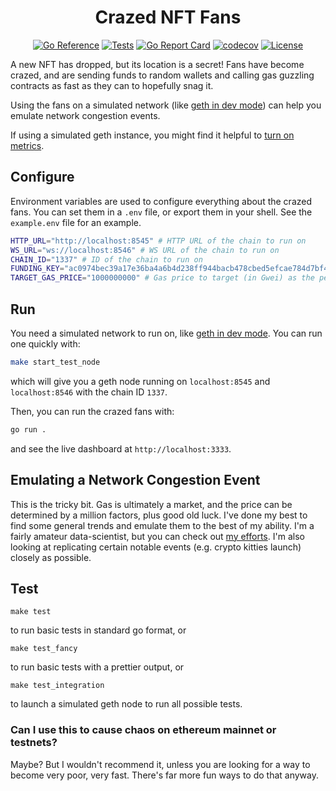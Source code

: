 <div align="center">

# Crazed NFT Fans

[![Go Reference](https://pkg.go.dev/badge/github.com/kalverra/crazed-nft-fans.svg)](https://pkg.go.dev/github.com/kalverra/crazed-nft-fans)
[![Tests](https://github.com/kalverra/crazed-nft-fans/actions/workflows/integration-test.yaml/badge.svg)](https://github.com/kalverra/crazed-nft-fans/actions/workflows/integration-test.yaml)
[![Go Report Card](https://goreportcard.com/badge/github.com/kalverra/crazed-nft-fans)](https://goreportcard.com/report/github.com/kalverra/crazed-nft-fans)
[![codecov](https://codecov.io/gh/kalverra/crazed-nft-fans/branch/main/graph/badge.svg)](https://codecov.io/gh/kalverra/crazed-nft-fans)
[![License](http://img.shields.io/badge/license-MIT-blue.svg)](https://raw.githubusercontent.com/kalverra/crazed-nft-fans/main/LICENSE)

</div>

A new NFT has dropped, but its location is a secret! Fans have become crazed, and are sending funds to random wallets and calling gas guzzling contracts as fast as they can to hopefully snag it.

Using the fans on a simulated network (like [geth in dev mode](https://geth.ethereum.org/docs/getting-started/dev-mode)) can help you emulate network congestion events.

If using a simulated geth instance, you might find it helpful to [turn on metrics](https://geth.ethereum.org/docs/interface/metrics).

## Configure

Environment variables are used to configure everything about the crazed fans. You can set them in a `.env` file, or export them in your shell. See the `example.env` file for an example.

```sh
HTTP_URL="http://localhost:8545" # HTTP URL of the chain to run on
WS_URL="ws://localhost:8546" # WS URL of the chain to run on
CHAIN_ID="1337" # ID of the chain to run on
FUNDING_KEY="ac0974bec39a17e36ba4a6b4d238ff944bacb478cbed5efcae784d7bf4f2ff80" # Private key of the funding address
TARGET_GAS_PRICE="1000000000" # Gas price to target (in Gwei) as the peak on chain price.
```

## Run

You need a simulated network to run on, like [geth in dev mode](https://geth.ethereum.org/docs/getting-started/dev-mode). You can run one quickly with:

```sh
make start_test_node
```

which will give you a geth node running on `localhost:8545` and `localhost:8546` with the chain ID `1337`.

Then, you can run the crazed fans with:

```sh
go run .
```

and see the live dashboard at `http://localhost:3333`.

## Emulating a Network Congestion Event

This is the tricky bit. Gas is ultimately a market, and the price can be determined by a million factors, plus good old luck. I've done my best to find some general trends and emulate them to the best of my ability. I'm a fairly amateur data-scientist, but you can check out [my efforts](./analysis/).   I'm also looking at replicating certain notable events (e.g. crypto kitties launch) closely as possible.

## Test

`make test`

to run basic tests in standard go format, or

`make test_fancy`

to run basic tests with a prettier output, or

`make test_integration`

to launch a simulated geth node to run all possible tests.

### Can I use this to cause chaos on ethereum mainnet or testnets?

Maybe? But I wouldn't recommend it, unless you are looking for a way to become very poor, very fast. There's far more fun ways to do that anyway.
